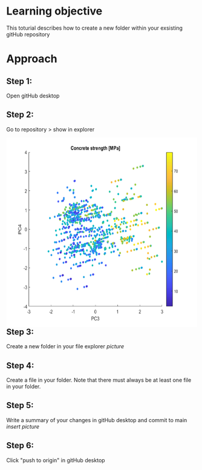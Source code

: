 # Learning objective
This toturial describes how to create a new folder within your exsisting gitHub repository

# Approach 
## Step 1:
Open gitHub desktop
## Step 2:
Go to repository > show in explorer

<img src="/A4/pics/f2.png" style="float: left;height: 500px;width: auto;" />

## Step 3:
Create a new folder in your file explorer
*picture*

## Step 4:
Create a file in your folder. Note that there must always be at least one file in your folder. 

## Step 5:
Write a summary of your changes in gitHub desktop and commit to main
*insert picture*

## Step 6:
Click "push to origin" in gitHub desktop

